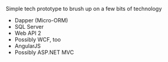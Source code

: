 Simple tech prototype to brush up on a few bits of technology

* Dapper (Micro-ORM)
* SQL Server
* Web API 2
* Possibly WCF, too
* AngularJS
* Possibly ASP.NET MVC